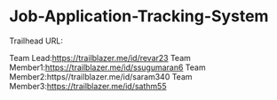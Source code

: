 # Job-Application-Tracking-System

Trailhead URL:

Team Lead:https://trailblazer.me/id/revar23
Team Member1:https://trailblazer.me/id/ssugumaran6
Team Member2:https//trailblazer.me/id/saram340
Team Member3:https://trailblazer.me/id/sathm55
